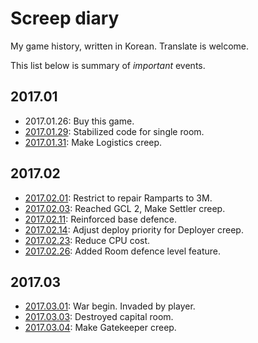 # Screep diary

My game history, written in Korean. Translate is welcome.

This list below is summary of *important* events.

## 2017.01
 - 2017.01.26: Buy this game.
 - [2017.01.29](2017-01/2017-01-29.md): Stabilized code for single room.
 - [2017.01.31](2017-01/2017-01-31.md): Make Logistics creep.

## 2017.02
 - [2017.02.01](2017-02/2017-02-01.md): Restrict to repair Ramparts to 3M.
 - [2017.02.03](2017-02/2017-02-04.md): Reached GCL 2, Make Settler creep.
 - [2017.02.11](2017-02/2017-02-11.md): Reinforced base defence.
 - [2017.02.14](2017-02/2017-02-14.md): Adjust deploy priority for Deployer creep.
 - [2017.02.23](2017-02/2017-02-23.md): Reduce CPU cost.
 - [2017.02.26](2017-02/2017-02-26.md): Added Room defence level feature.

## 2017.03
 - [2017.03.01](2017-03/2017-03-01.md): War begin. Invaded by player.
 - [2017.03.03](2017-03/2017-03-03.md): Destroyed capital room.
 - [2017.03.04](2017-03/2017-03-04.md): Make Gatekeeper creep.
